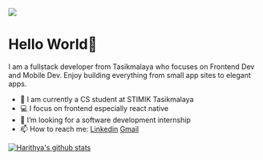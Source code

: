 ![](https://animesher.com/orig/1/149/1499/14990/animesher.com_hello-gif-1499087.gif)

# Hello World👋
I am a fullstack developer from Tasikmalaya who focuses on Frontend Dev and Mobile Dev. Enjoy building everything from small app sites to elegant apps.

- 🏫 I am currently a CS student at STIMIK Tasikmalaya
- 💻 I focus on frontend especially react native
- 👯 I’m looking for a software development internship
- 📫 How to reach me: [Linkedin](https://www.linkedin.com/in/harithya-wisesa-2a260b1a3/) [Gmail](mailto:harithya77@gmail.com)

[![Harithya's github stats](https://github-readme-stats.vercel.app/api?username=harithya)](https://github.com/anuraghazra/github-readme-stats)

